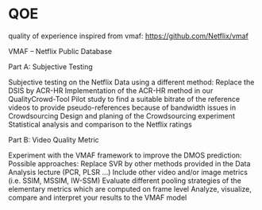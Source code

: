 # QOE
quality of experience inspired from vmaf: https://github.com/Netflix/vmaf

VMAF – Netflix Public Database

Part A: Subjective Testing

Subjective testing on the Netflix Data using a different method: Replace the DSIS by ACR-HR
Implementation of the ACR-HR method in our QualityCrowd-Tool
Pilot study to find a suitable bitrate of the reference videos to provide pseudo-references because of bandwidth issues in Crowdsourcing
Design and planing of the Crowdsourcing experiment Statistical analysis and comparison to the Netflix ratings

Part B: Video Quality Metric

Experiment with the VMAF framework to improve the DMOS prediction:
    Possible approaches:
        Replace SVR by other methods provided in the Data Analysis lecture (PCR, PLSR ...)
        Include other video and/or image metrics (i.e. SSIM, MSSIM, IW-SSM)
        Evaluate different pooling strategies of the elementary metrics which are computed on frame level
        Analyze, visualize, compare and interpret your results to the VMAF model

